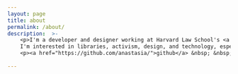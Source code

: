 ```yaml
---
layout: page
title: about
permalink: /about/
description:  >-
    <p>I'm a developer and designer working at Harvard Law School's <a target="_blank" href="https://lil.law.harvard.edu">Library Innovation Lab</a>.   
    I'm interested in libraries, activism, design, and technology, especially when these topics intersect.</p>
    <p><a href="https://github.com/anastasia/">github</a> &nbsp; &nbsp;<a href="mailto:anastasia.aizman@gmail.com">email</a></p>
    
---
```

